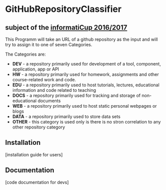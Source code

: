 # GitHubRepositoryClassifier

## subject of the [informatiCup 2016/2017](https://github.com/InformatiCup/InformatiCup2017/)

This Programm will take an URL of a github repository as the input and will try to assign it to one of seven Categories.

The Categories are:
* **DEV** - a repository primarily used for development of a tool, component, application, app or API
* **HW** - a repository primarily used for homework, assignments and other course-related work and code.
* **EDU** - a repository primarily used to host tutorials, lectures, educational information and code related to teaching
* **DOCS** - a repository primarily used for tracking and storage of non-educational documents
* **WEB** - a repository primarily used to host static personal webpages or blogs
* **DATA** - a repository primarily used to store data sets
* **OTHER** - this category is used only is there is no stron correlation to any other repository category


## Installation

[installation guide for users]

## Documentation

[code documentation for devs]

